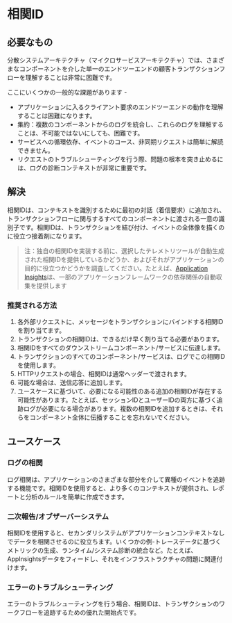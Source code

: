 # 相関ID

## 必要なもの

分散システムアーキテクチャ（マイクロサービスアーキテクチャ）では、さまざまなコンポーネントを介した単一のエンドツーエンドの顧客トランザクションフローを理解することは非常に困難です。

ここにいくつかの一般的な課題があります -

* アプリケーションに入るクライアント要求のエンドツーエンドの動作を理解することは困難になります。
* 集約：複数のコンポーネントからのログを統合し、これらのログを理解することは、不可能ではないにしても、困難です。
* サービスへの循環依存、イベントのコース、非同期リクエストは簡単に解読できません。
* リクエストのトラブルシューティングを行う際、問題の根本を突き止めるには、ログの診断コンテキストが非常に重要です。

## 解決

相関IDは、コンテキストを識別するために最初の対話（着信要求）に追加され、トランザクションフローに関与するすべてのコンポーネントに渡される一意の識別子です。相関IDは、トランザクションを結び付け、イベントの全体像を描くのに役立つ接着剤になります。

>注：独自の相関IDを実装する前に、選択したテレメトリツールが自動生成された相関IDを提供しているかどうか、およびそれがアプリケーションの目的に役立つかどうかを調査してください。たとえば、[Application Insights](https://docs.microsoft.com/en-us/azure/azure-monitor/app/auto-collect-dependencies)は、一部のアプリケーションフレームワークの依存関係の自動収集を提供します

### 推奨される方法

1. 各外部リクエストに、メッセージをトランザクションにバインドする相関IDを割り当てます。
2. トランザクションの相関IDは、できるだけ早く割り当てる必要があります。
3. 相関IDをすべてのダウンストリームコンポーネント/サービスに伝達します。
4. トランザクションのすべてのコンポーネント/サービスは、ログでこの相関IDを使用します。
5. HTTPリクエストの場合、相関IDは通常ヘッダーで渡されます。
6. 可能な場合は、送信応答に追加します。
7. ユースケースに基づいて、必要になる可能性のある追加の相関IDが存在する可能性があります。たとえば、セッションIDとユーザーIDの両方に基づく追跡ログが必要になる場合があります。複数の相関IDを追加するときは、それらをコンポーネント全体に伝播することを忘れないでください。

## ユースケース

### ログの相関

ログ相関は、アプリケーションのさまざまな部分を介して異種のイベントを追跡する機能です。相関IDを使用すると、より多くのコンテキストが提供され、レポートと分析のルールを簡単に作成できます。

### 二次報告/オブザーバーシステム

相関IDを使用すると、セカンダリシステムがアプリケーションコンテキストなしでデータを相関させるのに役立ちます。いくつかの例-トレースデータに基づくメトリックの生成、ランタイム/システム診断の統合など。たとえば、AppInsightsデータをフィードし、それをインフラストラクチャの問題に関連付けます。

### エラーのトラブルシューティング

エラーのトラブルシューティングを行う場合、相関IDは、トランザクションのワークフローを追跡するための優れた開始点です。
